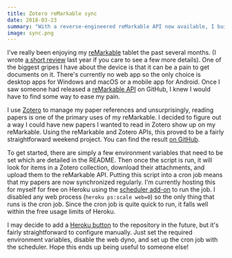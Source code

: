 ```yaml
---
title: Zotero reMarkable sync
date: 2018-03-23
summary: "With a reverse-engineered reMarkable API now available, I built a quick script to upload documents from Zotero to my reMarkable tablet."
image: sync.png
---
```


I've really been enjoying my [reMarkable](https://remarkable.com/) tablet the past several months.
(I wrote [a short review](/blog/remarkable-review/) last year if you care to see a few more details).
One of the biggest gripes I have about the device is that it can be a pain to get documents on it.
There's currently no web app so the only choice is desktop apps for Windows and macOS or a mobile app for Android.
Once I saw someone had released a [reMarkable API](https://github.com/splitbrain/ReMarkableAPI) on GitHub, I knew I would have to find some way to ease my pain.

I use [Zotero](https://www.zotero.org/) to manage my paper references and unsurprisingly, reading papers is one of the primary uses of my reMarkable.
I decided to figure out a way I could have new papers I wanted to read in Zotero show up on my reMarkable.
Using the reMarkable and Zotero APIs, this proved to be a fairly straightforward weekend project.
You can find the result [on GitHub](https://github.com/michaelmior/zotero-remarkable).

To get started, there are simply a few environment variables that need to be set which are detailed in the README.
Then once the script is run, it will look for items in a Zotero collection, download their attachments, and upload them to the reMarkable API.
Putting this script into a cron job means that my papers are now synchronized regularly.
I'm currently hosting this for myself for free on Heroku using the [scheduler add-on](https://devcenter.heroku.com/articles/scheduler) to run the job.
I disabled any web process (`heroku ps:scale web=0`) so the only thing that runs is the cron job.
Since the cron job is quite quick to run, it falls well within the free usage limits of Heroku.

I may decide to add a [Heroku button](https://devcenter.heroku.com/articles/heroku-button) to the repository in the future, but it's fairly straightforward to configure manually.
Just set the required environment variables, disable the web dyno, and set up the cron job with the scheduler.
Hope this ends up being useful to someone else!
